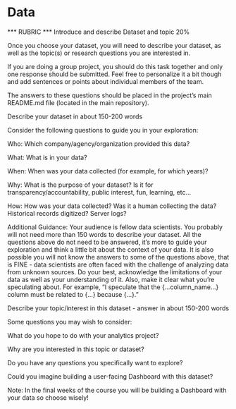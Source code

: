 # Data
*** RUBRIC ***
Introduce and describe Dataset and topic 20%


Once you choose your dataset, you will need to describe your dataset, as well as the topic(s) or research questions you are interested in.

If you are doing a group project, you should do this task together and only one response should be submitted. Feel free to personalize it a bit though and add sentences or points about individual members of the team.

The answers to these questions should be placed in the project’s main README.md file (located in the main repository).

Describe your dataset in about 150-200 words

Consider the following questions to guide you in your exploration:

Who: Which company/agency/organization provided this data?

What: What is in your data?

When: When was your data collected (for example, for which years)?

Why: What is the purpose of your dataset? Is it for transparency/accountability, public interest, fun, learning, etc…

How: How was your data collected? Was it a human collecting the data? Historical records digitized? Server logs?

Additional Guidance: Your audience is fellow data scientists. You probably will not need more than 150 words to describe your dataset. All the questions above do not need to be answered, it’s more to guide your exploration and think a little bit about the context of your data. It is also possible you will not know the answers to some of the questions above, that is FINE - data scientists are often faced with the challenge of analyzing data from unknown sources. Do your best, acknowledge the limitations of your data as well as your understanding of it. Also, make it clear what you’re speculating about. For example, “I speculate that the {…column_name…} column must be related to {…} because {…}.”

Describe your topic/interest in this dataset - answer in about 150-200 words

Some questions you may wish to consider:

What do you hope to do with your analytics project?

Why are you interested in this topic or dataset?

Do you have any questions you specifically want to explore?

Could you imagine building a user-facing Dashboard with this dataset?

Note: In the final weeks of the course you will be building a Dashboard with your data so choose wisely!
